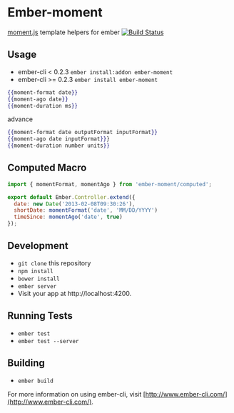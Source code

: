 # Ember-moment

[moment.js](http://momentjs.com) template helpers for ember [![Build Status](https://travis-ci.org/stefanpenner/ember-moment.svg?branch=master)](https://travis-ci.org/stefanpenner/ember-moment)

## Usage

* ember-cli < 0.2.3 `ember install:addon ember-moment`
* ember-cli >= 0.2.3 `ember install ember-moment`

```hbs
{{moment-format date}}
{{moment-ago date}}
{{moment-duration ms}}
```

advance

```hbs
{{moment-format date outputFormat inputFormat}}
{{moment-ago date inputFormat}}}
{{moment-duration number units}}
```

## Computed Macro

```js
import { momentFormat, momentAgo } from 'ember-moment/computed';

export default Ember.Controller.extend({
  date: new Date('2013-02-08T09:30:26'),
  shortDate: momentFormat('date', 'MM/DD/YYYY')
  timeSince: momentAgo('date', true)
});
```

## Development

* `git clone` this repository
* `npm install`
* `bower install`
* `ember server`
* Visit your app at http://localhost:4200.

## Running Tests

* `ember test`
* `ember test --server`

## Building

* `ember build`

For more information on using ember-cli, visit [http://www.ember-cli.com/](http://www.ember-cli.com/).

